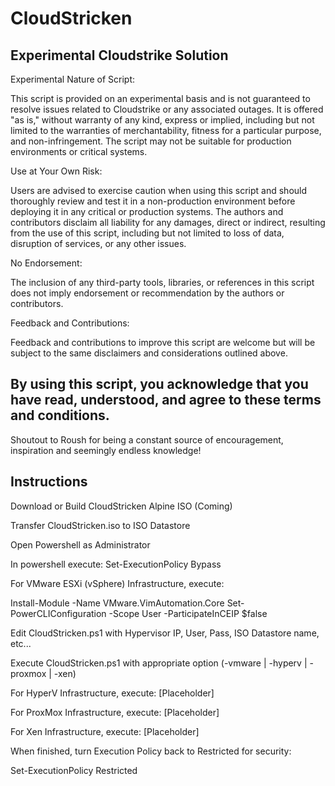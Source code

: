 # CloudStricken
Experimental Cloudstrike Solution
-

Experimental Nature of Script:

This script is provided on an experimental basis and is not guaranteed to resolve issues related to Cloudstrike or any associated outages. 
It is offered "as is," without warranty of any kind, express or implied, including but not limited to the warranties of merchantability, fitness for a particular purpose, and non-infringement. 
The script may not be suitable for production environments or critical systems.

Use at Your Own Risk:

Users are advised to exercise caution when using this script and should thoroughly review and test it in a non-production environment before deploying it in any critical or production systems. 
The authors and contributors disclaim all liability for any damages, direct or indirect, resulting from the use of this script, including but not limited to loss of data, disruption of services, or any other issues.

No Endorsement:

The inclusion of any third-party tools, libraries, or references in this script does not imply endorsement or recommendation by the authors or contributors.

Feedback and Contributions:

Feedback and contributions to improve this script are welcome but will be subject to the same disclaimers and considerations outlined above.

By using this script, you acknowledge that you have read, understood, and agree to these terms and conditions.
-

Shoutout to Roush for being a constant source of encouragement, inspiration and seemingly endless knowledge!

Instructions
-

Download or Build CloudStricken Alpine ISO (Coming)

Transfer CloudStricken.iso to ISO Datastore

Open Powershell as Administrator

In powershell execute:
Set-ExecutionPolicy Bypass

For VMware ESXi (vSphere) Infrastructure, execute:

Install-Module -Name VMware.VimAutomation.Core
Set-PowerCLIConfiguration -Scope User -ParticipateInCEIP $false

Edit CloudStricken.ps1 with Hypervisor IP, User, Pass, ISO Datastore name, etc...

Execute CloudStricken.ps1 with appropriate option (-vmware | -hyperv | -proxmox | -xen)


For HyperV Infrastructure, execute:
[Placeholder]


For ProxMox Infrastructure, execute:
[Placeholder]


For Xen Infrastructure, execute:
[Placeholder]

When finished, turn Execution Policy back to Restricted for security:

Set-ExecutionPolicy Restricted
